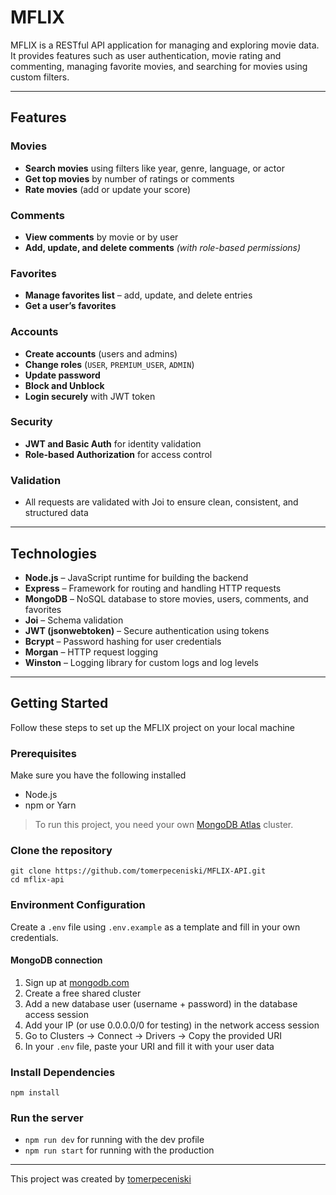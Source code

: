 # MFLIX
MFLIX is a RESTful API application for managing and exploring movie data. It provides features such as user authentication, movie rating and commenting, managing favorite movies, and searching for movies using custom filters.

---

## Features

### Movies
- **Search movies** using filters like year, genre, language, or actor
- **Get top movies** by number of ratings or comments
- **Rate movies** (add or update your score)
  
### Comments
- **View comments** by movie or by user
- **Add, update, and delete comments** *(with role-based permissions)*

### Favorites
- **Manage favorites list** – add, update, and delete entries
- **Get a user’s favorites**
  
### Accounts
- **Create accounts** (users and admins)
- **Change roles** (`USER`, `PREMIUM_USER`, `ADMIN`)
- **Update password**
- **Block and Unblock**
- **Login securely** with JWT token
  
### Security
- **JWT and Basic Auth** for identity validation
- **Role-based Authorization** for access control
  
### Validation
- All requests are validated with Joi to ensure clean, consistent, and structured data

---

## Technologies
- **Node.js** – JavaScript runtime for building the backend
- **Express** – Framework for routing and handling HTTP requests
- **MongoDB** – NoSQL database to store movies, users, comments, and favorites
- **Joi** – Schema validation
- **JWT (jsonwebtoken)** – Secure authentication using tokens
- **Bcrypt** – Password hashing for user credentials
- **Morgan** – HTTP request logging
- **Winston** – Logging library for custom logs and log levels

---

## Getting Started
Follow these steps to set up the MFLIX project on your local machine

### Prerequisites
Make sure you have the following installed
- Node.js
- npm or Yarn
> To run this project, you need your own [MongoDB Atlas](https://www.mongodb.com/cloud/atlas) cluster.

### Clone the repository
```batch
git clone https://github.com/tomerpeceniski/MFLIX-API.git
cd mflix-api
```

### Environment Configuration
Create a `.env` file using `.env.example` as a template and fill in your own credentials.
#### MongoDB connection
1. Sign up at [mongodb.com](https://www.mongodb.com/)
2. Create a free shared cluster
3. Add a new database user (username + password) in the database access session
4. Add your IP (or use 0.0.0.0/0 for testing) in the network access session
5. Go to Clusters → Connect → Drivers → Copy the provided URI
6. In your `.env` file, paste your URI and fill it with your user data

### Install Dependencies
```npm install```

### Run the server
- ```npm run dev``` for running with the dev profile
- ```npm run start``` for running with the production

---

This project was created by [tomerpeceniski](https://www.linkedin.com/in/tomerpeceniski/)
